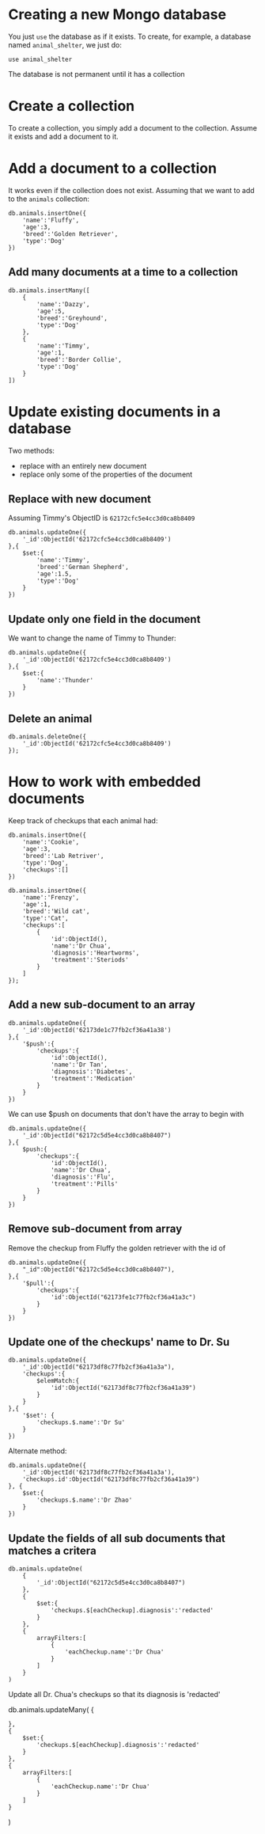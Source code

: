 # Creating a new Mongo database

You just `use` the database as if it exists. To create, for example, a database
named `animal_shelter`, we just do:

```
use animal_shelter
```

The database is not permanent until it has a collection

# Create a collection
To create a collection, you simply add a document to the collection. Assume it exists
and add a document to it.

# Add a document to a collection
It works even if the collection does not exist. Assuming that we want to add to
the `animals` collection:

```
db.animals.insertOne({
    'name':'Fluffy',
    'age':3,
    'breed':'Golden Retriever',
    'type':'Dog'
})
```
## Add many documents at a time to a collection
```
db.animals.insertMany([
    {
        'name':'Dazzy',
        'age':5,
        'breed':'Greyhound',
        'type':'Dog'
    },
    {
        'name':'Timmy',
        'age':1,
        'breed':'Border Collie',
        'type':'Dog'
    }
])
```

# Update existing documents in a database
Two methods:
* replace with an entirely new document
* replace only some of the properties of the document

## Replace with new document
Assuming Timmy's ObjectID is `62172cfc5e4cc3d0ca8b8409`

```
db.animals.updateOne({
    '_id':ObjectId('62172cfc5e4cc3d0ca8b8409')
},{
    $set:{
        'name':'Timmy',
        'breed':'German Shepherd',
        'age':1.5,
        'type':'Dog'
    }
})
```

## Update only one field in the document
We want to change the name of Timmy to Thunder:
```
db.animals.updateOne({
    '_id':ObjectId('62172cfc5e4cc3d0ca8b8409')
},{
    $set:{
        'name':'Thunder'
    }
})
```

## Delete an animal
```
db.animals.deleteOne({
    '_id':ObjectId('62172cfc5e4cc3d0ca8b8409')
});
```
# How to work with embedded documents
Keep track of checkups that each animal had:
```
db.animals.insertOne({
    'name':'Cookie',
    'age':3,
    'breed':'Lab Retriver',
    'type':'Dog',
    'checkups':[]
})

db.animals.insertOne({
    'name':'Frenzy',
    'age':1,
    'breed':'Wild cat',
    'type':'Cat',
    'checkups':[
        {
            'id':ObjectId(),
            'name':'Dr Chua',
            'diagnosis':'Heartworms',
            'treatment':'Steriods'
        }
    ]
});
```

## Add a new sub-document to an array
```
db.animals.updateOne({
    '_id':ObjectId('62173de1c77fb2cf36a41a38')
},{
    '$push':{
        'checkups':{
            'id':ObjectId(),
            'name':'Dr Tan',
            'diagnosis':'Diabetes',
            'treatment':'Medication'
        }
    }
})
```

We can use $push on documents that don't have the array to begin with

```
db.animals.updateOne({
    '_id':ObjectId("62172c5d5e4cc3d0ca8b8407")
},{
    $push:{
        'checkups':{
            'id':ObjectId(),
            'name':'Dr Chua',
            'diagnosis':'Flu',
            'treatment':'Pills'
        }
    }
})
```
## Remove sub-document from array
Remove the checkup from Fluffy the golden retriever with the id of 

```
db.animals.updateOne({
    "_id":ObjectId("62172c5d5e4cc3d0ca8b8407"),
},{
    '$pull':{
        'checkups':{
            'id':ObjectId("62173fe1c77fb2cf36a41a3c")
        }
    }
})
```

## Update one of the checkups' name to Dr. Su 
```
db.animals.updateOne({
    '_id':ObjectId("62173df8c77fb2cf36a41a3a"),
    'checkups':{
        $elemMatch:{
            'id':ObjectId("62173df8c77fb2cf36a41a39")
        }
    }
},{
    '$set': {
        'checkups.$.name':'Dr Su'
    }
})
```
Alternate method:

```
db.animals.updateOne({
    '_id':ObjectId('62173df8c77fb2cf36a41a3a'),
    'checkups.id':ObjectId("62173df8c77fb2cf36a41a39")
}, {
    $set:{
        'checkups.$.name':'Dr Zhao'
    }
})
```

## Update the fields of all sub documents that matches a critera

```
db.animals.updateOne(
    {
        '_id':ObjectId("62172c5d5e4cc3d0ca8b8407")
    },
    {
        $set:{
            'checkups.$[eachCheckup].diagnosis':'redacted'
        }
    },
    {
        arrayFilters:[
            {
                'eachCheckup.name':'Dr Chua'
            }
        ]
    }
)
```

Update all Dr. Chua's checkups so that its diagnosis is 'redacted'

db.animals.updateMany(
    {
       
    },
    {
        $set:{
            'checkups.$[eachCheckup].diagnosis':'redacted'
        }
    },
    {
        arrayFilters:[
            {
                'eachCheckup.name':'Dr Chua'
            }
        ]
    }
)